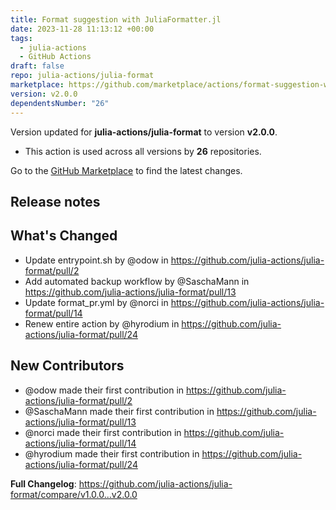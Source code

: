 ```yaml
---
title: Format suggestion with JuliaFormatter.jl
date: 2023-11-28 11:13:12 +00:00
tags:
  - julia-actions
  - GitHub Actions
draft: false
repo: julia-actions/julia-format
marketplace: https://github.com/marketplace/actions/format-suggestion-with-juliaformatter-jl
version: v2.0.0
dependentsNumber: "26"
---
```



Version updated for **julia-actions/julia-format** to version **v2.0.0**.
- This action is used across all versions by **26** repositories.

Go to the [GitHub Marketplace](https://github.com/marketplace/actions/format-suggestion-with-juliaformatter-jl) to find the latest changes.

## Release notes

## What's Changed
* Update entrypoint.sh by @odow in https://github.com/julia-actions/julia-format/pull/2
* Add automated backup workflow by @SaschaMann in https://github.com/julia-actions/julia-format/pull/13
* Update format_pr.yml by @norci in https://github.com/julia-actions/julia-format/pull/14
* Renew entire action by @hyrodium in https://github.com/julia-actions/julia-format/pull/24

## New Contributors
* @odow made their first contribution in https://github.com/julia-actions/julia-format/pull/2
* @SaschaMann made their first contribution in https://github.com/julia-actions/julia-format/pull/13
* @norci made their first contribution in https://github.com/julia-actions/julia-format/pull/14
* @hyrodium made their first contribution in https://github.com/julia-actions/julia-format/pull/24

**Full Changelog**: https://github.com/julia-actions/julia-format/compare/v1.0.0...v2.0.0
